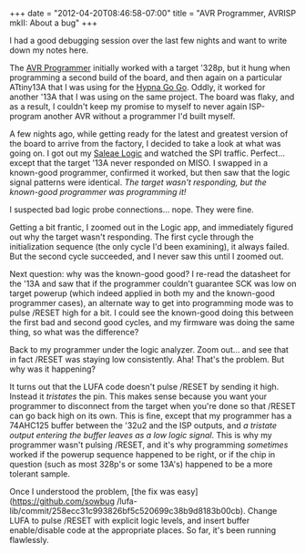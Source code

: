 ﻿+++
date = "2012-04-20T08:46:58-07:00"
title = "AVR Programmer, AVRISP mkII: About a bug"
+++



I had a good debugging session over the last few nights and want to write down
my notes here.

The [AVR Programmer](/post/19682029334/the-programmer-works) initially worked
with a target '328p, but it hung when programming a second build of the board,
and then again on a particular ATtiny13A that I was using for the [Hypna Go
Go](/post/20906913903/the-hypna-go-go). Oddly, it worked for another '13A that
I was using on the same project. The board was flaky, and as a result, I
couldn't keep my promise to myself to never again ISP-program another AVR
without a programmer I'd built myself.

A few nights ago, while getting ready for the latest and greatest version of
the board to arrive from the factory, I decided to take a look at what was
going on. I got out my [Saleae Logic](http://www.saleae.com/) and watched the
SPI traffic. Perfect… except that the target '13A never responded on MISO. I
swapped in a known-good programmer, confirmed it worked, but then saw that the
logic signal patterns were identical. _The target wasn't responding, but the
known-good programmer was programming it!_

I suspected bad logic probe connections… nope. They were fine.

Getting a bit frantic, I zoomed out in the Logic app, and immediately figured
out why the target wasn't responding. The first cycle through the
initialization sequence (the only cycle I'd been examining), it always failed.
But the second cycle succeeded, and I never saw this until I zoomed out.

Next question: why was the known-good good? I re-read the datasheet for the
'13A and saw that if the programmer couldn't guarantee SCK was low on target
powerup (which indeed applied in both my and the known-good programmer cases),
an alternate way to get into programming mode was to pulse /RESET high for a
bit. I could see the known-good doing this between the first bad and second
good cycles, and my firmware was doing the same thing, so what was the
difference?

Back to my programmer under the logic analyzer. Zoom out… and see that in fact
/RESET was staying low consistently. Aha! That's the problem. But why was it
happening?

It turns out that the LUFA code doesn't pulse /RESET by sending it high.
Instead it _tristates_ the pin. This makes sense because you want your
programmer to disconnect from the target when you're done so that /RESET can
go back high on its own. This is fine, except that my programmer has a
74AHC125 buffer between the '32u2 and the ISP outputs, and _a tristate output
entering the buffer leaves as a low logic signal_. This is why my programmer
wasn't pulsing /RESET, and it's why programming _sometimes_ worked if the
powerup sequence happened to be right, or if the chip in question (such as
most 328p's or some 13A's) happened to be a more tolerant sample.

Once I understood the problem, [the fix was easy](https://github.com/sowbug
/lufa-lib/commit/258ecc31c993826bf5c520699c38b9d8183b00cb). Change LUFA to
pulse /RESET with explicit logic levels, and insert buffer enable/disable code
at the appropriate places. So far, it's been running flawlessly.

